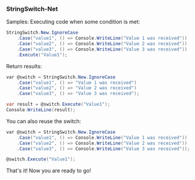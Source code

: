 ### StringSwitch-Net

Samples:
Executing code when some condition is met:
````csharp
StringSwitch.New.IgnoreCase
    .Case("value1", () => Console.WriteLine("Value 1 was received"))
    .Case("value2", () => Console.WriteLine("Value 2 was received"))
    .Case("value3", () => Console.WriteLine("Value 3 was received"))
    .Execute("Value1");
````

Return results:
````csharp
var @switch = StringSwitch.New.IgnoreCase
    .Case("value1", () => "Value 1 was received")
    .Case("value2", () => "Value 2 was received")
    .Case("value3", () => "Value 3 was received");

var result = @switch.Execute("Value1");
Console.WriteLine(result);
````


You can also reuse the switch:
````csharp
var @switch = StringSwitch.New.IgnoreCase
    .Case("value1", () => Console.WriteLine("Value 1 was received"))
    .Case("value2", () => Console.WriteLine("Value 2 was received"))
    .Case("value3", () => Console.WriteLine("Value 3 was received"));

@switch.Execute("Value1");
````


That's it! Now you are ready to go!
